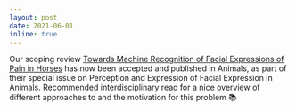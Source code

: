 ```yaml
---
layout: post
date: 2021-06-01
inline: true
---
```


Our scoping review [Towards Machine Recognition of Facial Expressions of Pain in Horses](https://www.mdpi.com/2076-2615/11/6/1643) has now been accepted and published in Animals, as part of their special issue on Perception and Expression of Facial Expression in Animals. Recommended interdisciplinary read for a nice overview of different approaches to and the motivation for this problem :books:
